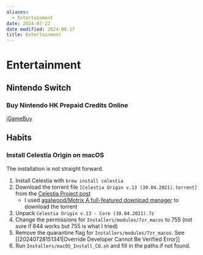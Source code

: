 ```yaml
---
aliases:
  - Entertainment
date: 2024-07-22
date modified: 2024-08-17
title: Entertainment
---
```


# Entertainment

## Nintendo Switch

### Buy Nintendo HK Prepaid Credits Online

[iGameBuy](https://www.igamebuy.com/products/product_13589.html)

## Habits

### Install Celestia Origin on macOS

The installation is not straight forward.

1. Install Celestia with `brew install celestia`
1. Download the torrent file `[Celestia Origin v.13 (30.04.2021).torrent]` from the [Celestia Project post](https://celestiaproject.space/forum/viewtopic.php?f=23&t=21114)
	- I used [agalwood/Motrix A full-featured download manager](https://github.com/agalwood/Motrix) to download the torrent
1. Unpack `Celestia Origin v.13 - Core (30.04.2021).7z`
1. Change the permissions for `Installers/modules/7zr_macos` to 755 (not sure if 644 works but 755 is what I tried)
1. Remove the quarantine flag for `Installers/modules/7zr_macos`. See [[20240728151341|Override Developer Cannot Be Verified Error]]
1. Run `Installers/macOS_Install_CO.sh` and fill in the paths if not found.
